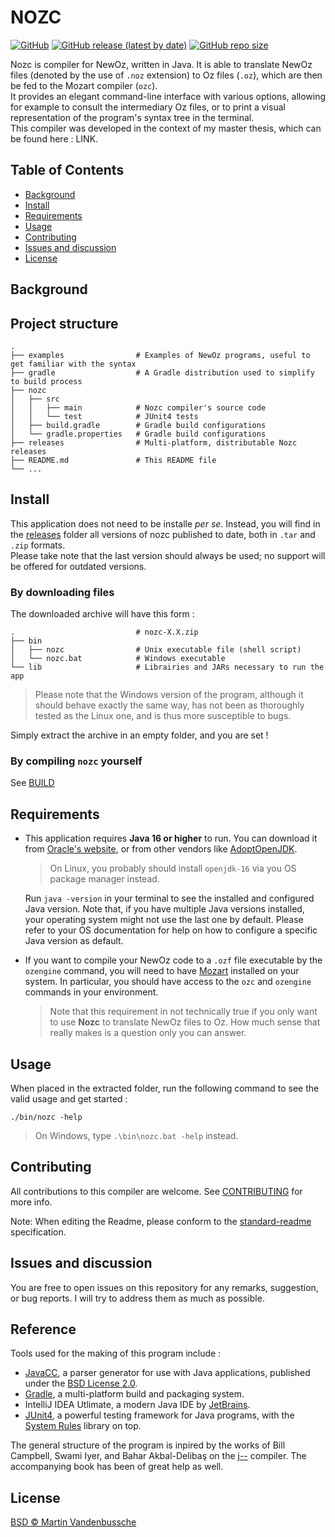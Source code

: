 # NOZC

[![GitHub](https://img.shields.io/github/license/mavdbussche/nozc)](LICENSE)
[![GitHub release (latest by date)](https://img.shields.io/github/v/release/mavdbussche/nozc)](releases)
[![GitHub repo size](https://img.shields.io/github/repo-size/mavdbussche/nozc)](https://github.com/MaVdbussche/nozc)


Nozc is compiler for NewOz, written in Java. It is able to translate NewOz files (denoted by the use of `.noz` extension) to Oz files (`.oz`), which are then be fed to the Mozart compiler (`ozc`).\
It provides an elegant command-line interface with various options, allowing for example to consult the intermediary Oz files, or to print a visual representation of the program's syntax tree in the terminal.\
This compiler was developed in the context of my master thesis, which can be found here : LINK.

## Table of Contents

- [Background](#background)
- [Install](#Install)
- [Requirements](#requirements)
- [Usage](#usage)
- [Contributing](#contributing)
- [Issues and discussion](#issues-and-discussion)
- [License](#license)

## Background


## Project structure

    .
    ├── examples                # Examples of NewOz programs, useful to get familiar with the syntax
    ├── gradle                  # A Gradle distribution used to simplify to build process
    ├── nozc
    │   ├── src
    │   │   ├── main            # Nozc compiler's source code
    │   │   └── test            # JUnit4 tests
    │   ├── build.gradle        # Gradle build configurations
    │   └── gradle.properties   # Gradle build configurations
    ├── releases                # Multi-platform, distributable Nozc releases
    ├── README.md               # This README file
    └── ...

## Install

This application does not need to be installe _per se_.
Instead, you will find in the [releases](releases) folder all versions of nozc published to date, both in `.tar` and `.zip` formats.\
Please take note that the last version should always be used; no support will be offered for outdated versions.

### By downloading files

The downloaded archive will have this form :

    .                           # nozc-X.X.zip
    ├── bin
    │   ├── nozc                # Unix executable file (shell script)
    │   └── nozc.bat            # Windows executable
    └── lib                     # Librairies and JARs necessary to run the app
> Please note that the Windows version of the program, although it should behave exactly the same way,
> has not been as thoroughly tested as the Linux one, and is thus more susceptible to bugs. 

Simply extract the archive in an empty folder, and you are set !

### By compiling `nozc` yourself

See [BUILD](BUILD.md)

## Requirements

* This application requires **Java 16 or higher** to run. You can download it from
[Oracle's website](https://www.oracle.com/java/technologies/javase-downloads.html),
or from other vendors like [AdoptOpenJDK](https://adoptopenjdk.net).
  >On Linux, you probably should install `openjdk-16` via you OS package manager instead.
  
  Run `java -version` in your terminal to see the installed and configured Java version.
  Note that, if you have multiple Java versions installed, your operating system might not use
  the last one by default.
  Please refer to your OS documentation for help on how to configure a specific Java version
  as default.
  

* If you want to compile your NewOz code to a `.ozf` file executable by the `ozengine` command,
  you will need to have [Mozart](https://github.com/mozart/mozart2) installed on your system.
  In particular, you should have access to the `ozc` and `ozengine` commands in your environment.
  >Note that this requirement in not technically true if you only want to use **Nozc** to translate
  > NewOz files to Oz. How much sense that really makes is a question only you can answer.
  
## Usage

When placed in the extracted folder, run the following command to see the valid usage and get started :
```
./bin/nozc -help
```
>On Windows, type `.\bin\nozc.bat -help` instead.

## Contributing

All contributions to this compiler are welcome. See [CONTRIBUTING](CONTRIBUTING.md) for more info.

Note: When editing the Readme, please conform to the [standard-readme](https://github.com/RichardLitt/standard-readme) specification.

## Issues and discussion

You are free to open issues on this repository for any remarks, suggestion, or bug reports.
I will try to address them as much as possible.

## Reference

Tools used for the making of this program include :

* [JavaCC](https://javacc.github.io/javacc/), a parser generator for use with Java applications, published under the [BSD License 2.0](https://javacc.github.io/javacc/#license).
* [Gradle](https://gradle.org/), a multi-platform build and packaging system.
* IntelliJ IDEA Utlimate, a modern Java IDE by [JetBrains](https://www.jetbrains.com/idea/).
* [JUnit4](https://junit.org/junit4/), a powerful testing framework for Java programs, with the [System Rules](https://stefanbirkner.github.io/system-rules/index.html) library on top.

The general structure of the program is inpired by the works of Bill Campbell, Swami Iyer, and Bahar Akbal-Delibaş on the [j--](https://www.cs.umb.edu/j--/index.html) compiler. The accompanying book has been of great help as well.

## License

[BSD © Martin Vandenbussche](LICENSE)
